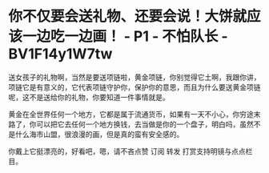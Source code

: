 # 你不仅要会送礼物、还要会说！大饼就应该一边吃一边画！ - P1 - 不怕队长 - BV1F14y1W7tw

送女孩子的礼物啊，当然是要送项链啦，黄金项链，你别觉得它土啊，我跟你讲，项链它是有意义的，它代表项链守护你，保护你的意思，而且为什么要送黄金项链呢，这不是送给你的礼物，你要知道一件事情就是。

黄金在全世界任何一个地方，它都是属于流通货币，如果有一天不小心，你穷途末路了，你可以把它去任何一个地方换钱，去当做是你的一个盘子，明白吗，虽然不是什么海市山盟，很浪漫的画，但是真的蛮有安全感的。

你戴上它挺漂亮的，好看吧，嗯，请不吝点赞 订阅 转发 打赏支持明镜与点点栏目。